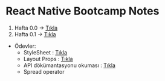 # React Native Bootcamp Notes

1. Hafta 0.0 -> [Tıkla](Week-0.0.md)
2. Hafta 0.1 -> [Tıkla](Week-0.1.md)

- Ödevler:
  - StyleSheet : [Tıkla](https://reactnative.dev/docs/stylesheet)
  - Layout Props : [Tıkla](https://reactnative.dev/docs/layout-props)
  - API dökümantasyonu okuması : [Tıkla](https://reactnative.dev/docs/accessibilityinfo)
  - Spread operator
